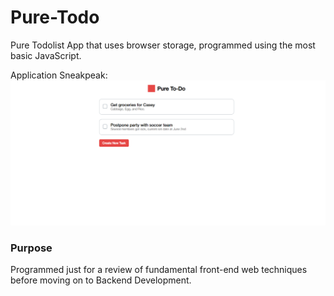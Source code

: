 # Pure-Todo
Pure Todolist App that uses browser storage, programmed using the most basic JavaScript.


Application Sneakpeak:
![Sneakpeak Screenshot](./static/images/snippet.png "Pure-Todo's UI")

### Purpose
Programmed just for a review of fundamental front-end web techniques before moving on to Backend Development.